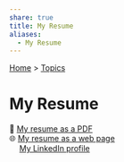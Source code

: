 ```yaml
---  
share: true  
title: My Resume  
aliases:  
  - My Resume  
---  
```

[Home](../index.md) > [Topics](./index.md)  
# My Resume  
📄 [My resume as a PDF](https://bagrounds.org/resume.pdf)  
🌐 [My resume as a web page](https://bagrounds.gitlab.io/resume)  
<img style="width:1em; margin:0;" src="https://simpleicons.org/icons/linkedin.svg"/> [My LinkedIn profile](https://linkedin.com/in/bagrounds)  
 